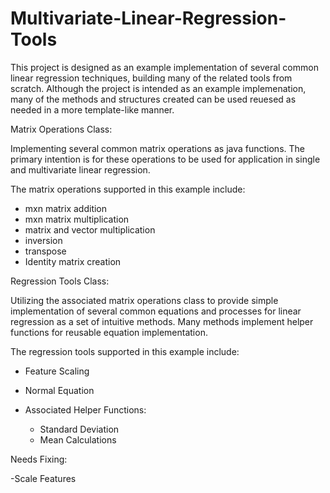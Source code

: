 # Multivariate-Linear-Regression-Tools

This project is designed as an example implementation of several common linear regression techniques, building many of the related tools from scratch. Although the project is intended as an example implemenation, many of the methods and structures created can be used reuesed as needed in a more template-like manner.

Matrix Operations Class:

Implementing several common matrix operations as java functions. The primary intention is for these operations to be used for application in single and multivariate linear regression.

The matrix operations supported in this example include:

- mxn matrix addition
- mxn matrix multiplication
- matrix and vector multiplication
- inversion
- transpose
- Identity matrix creation

Regression Tools Class:

Utilizing the associated matrix operations class to provide simple implementation of several common equations and processes for linear regression as a set of intuitive methods. Many methods implement helper functions for reusable equation implementation. 

The regression tools supported in this example include:

- Feature Scaling
- Normal Equation

- Associated Helper Functions:
  - Standard Deviation
  - Mean Calculations

Needs Fixing:

-Scale Features
